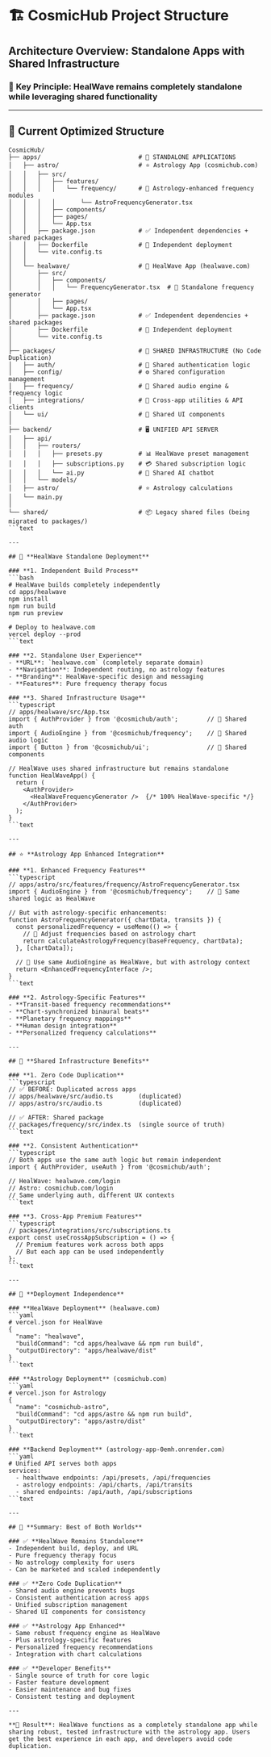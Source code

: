 # 🏗️ CosmicHub Project Structure

## **Architecture Overview: Standalone Apps with Shared Infrastructure**

### 🎯 **Key Principle**: HealWave remains completely standalone while leveraging shared functionality

---

## 📁 **Current Optimized Structure**

```text
CosmicHub/
├── apps/                           # 🎯 STANDALONE APPLICATIONS
│   ├── astro/                      # ⭐ Astrology App (cosmichub.com)
│   │   ├── src/
│   │   │   ├── features/
│   │   │   │   └── frequency/      # 🌟 Astrology-enhanced frequency modules
│   │   │   │       └── AstroFrequencyGenerator.tsx
│   │   │   ├── components/
│   │   │   ├── pages/
│   │   │   └── App.tsx
│   │   ├── package.json            # ✅ Independent dependencies + shared packages
│   │   ├── Dockerfile              # 🐳 Independent deployment
│   │   └── vite.config.ts
│   │
│   └── healwave/                   # 🎵 HealWave App (healwave.com)
│       ├── src/
│       │   ├── components/
│       │   │   └── FrequencyGenerator.tsx  # 🎵 Standalone frequency generator
│       │   ├── pages/
│       │   └── App.tsx
│       ├── package.json            # ✅ Independent dependencies + shared packages
│       ├── Dockerfile              # 🐳 Independent deployment
│       └── vite.config.ts
│
├── packages/                       # 🔧 SHARED INFRASTRUCTURE (No Code Duplication)
│   ├── auth/                       # 🔐 Shared authentication logic
│   ├── config/                     # ⚙️ Shared configuration management
│   ├── frequency/                  # 🎵 Shared audio engine & frequency logic
│   ├── integrations/               # 🔗 Cross-app utilities & API clients
│   └── ui/                         # 🎨 Shared UI components
│
├── backend/                        # 🖥️ UNIFIED API SERVER
│   ├── api/
│   │   ├── routers/
│   │   │   ├── presets.py          # 📊 HealWave preset management
│   │   │   ├── subscriptions.py    # 💳 Shared subscription logic
│   │   │   └── ai.py               # 🤖 Shared AI chatbot
│   │   └── models/
│   ├── astro/                      # ⭐ Astrology calculations
│   └── main.py
│
└── shared/                         # 📦 Legacy shared files (being migrated to packages/)
```text

---

## 🎯 **HealWave Standalone Deployment**

### **1. Independent Build Process**
```bash
# HealWave builds completely independently
cd apps/healwave
npm install
npm run build
npm run preview

# Deploy to healwave.com
vercel deploy --prod
```text

### **2. Standalone User Experience**
- **URL**: `healwave.com` (completely separate domain)
- **Navigation**: Independent routing, no astrology features
- **Branding**: HealWave-specific design and messaging
- **Features**: Pure frequency therapy focus

### **3. Shared Infrastructure Usage**
```typescript
// apps/healwave/src/App.tsx
import { AuthProvider } from '@cosmichub/auth';        // 🔐 Shared auth
import { AudioEngine } from '@cosmichub/frequency';    // 🎵 Shared audio logic
import { Button } from '@cosmichub/ui';                // 🎨 Shared components

// HealWave uses shared infrastructure but remains standalone
function HealWaveApp() {
  return (
    <AuthProvider>
      <HealWaveFrequencyGenerator />  {/* 100% HealWave-specific */}
    </AuthProvider>
  );
}
```text

---

## ⭐ **Astrology App Enhanced Integration**

### **1. Enhanced Frequency Features**
```typescript
// apps/astro/src/features/frequency/AstroFrequencyGenerator.tsx
import { AudioEngine } from '@cosmichub/frequency';    // 🎵 Same shared logic as HealWave

// But with astrology-specific enhancements:
function AstroFrequencyGenerator({ chartData, transits }) {
  const personalizedFrequency = useMemo(() => {
    // 🌟 Adjust frequencies based on astrology chart
    return calculateAstrologyFrequency(baseFrequency, chartData);
  }, [chartData]);

  // 🎵 Use same AudioEngine as HealWave, but with astrology context
  return <EnhancedFrequencyInterface />;
}
```text

### **2. Astrology-Specific Features**
- **Transit-based frequency recommendations**
- **Chart-synchronized binaural beats** 
- **Planetary frequency mappings**
- **Human design integration**
- **Personalized frequency calculations**

---

## 🔧 **Shared Infrastructure Benefits**

### **1. Zero Code Duplication**
```typescript
// ✅ BEFORE: Duplicated across apps
// apps/healwave/src/audio.ts       (duplicated)
// apps/astro/src/audio.ts          (duplicated)

// ✅ AFTER: Shared package
// packages/frequency/src/index.ts  (single source of truth)
```text

### **2. Consistent Authentication**
```typescript
// Both apps use the same auth logic but remain independent
import { AuthProvider, useAuth } from '@cosmichub/auth';

// HealWave: healwave.com/login
// Astro: cosmichub.com/login
// Same underlying auth, different UX contexts
```text

### **3. Cross-App Premium Features**
```typescript
// packages/integrations/src/subscriptions.ts
export const useCrossAppSubscription = () => {
  // Premium features work across both apps
  // But each app can be used independently
};
```text

---

## 🚀 **Deployment Independence**

### **HealWave Deployment** (healwave.com)
```yaml
# vercel.json for HealWave
{
  "name": "healwave",
  "buildCommand": "cd apps/healwave && npm run build",
  "outputDirectory": "apps/healwave/dist"
}
```text

### **Astrology Deployment** (cosmichub.com)
```yaml
# vercel.json for Astrology  
{
  "name": "cosmichub-astro",
  "buildCommand": "cd apps/astro && npm run build", 
  "outputDirectory": "apps/astro/dist"
}
```text

### **Backend Deployment** (astrology-app-0emh.onrender.com)
```yaml
# Unified API serves both apps
services:
  - healthwave endpoints: /api/presets, /api/frequencies
  - astrology endpoints: /api/charts, /api/transits
  - shared endpoints: /api/auth, /api/subscriptions
```text

---

## 🎊 **Summary: Best of Both Worlds**

### ✅ **HealWave Remains Standalone**
- Independent build, deploy, and URL
- Pure frequency therapy focus
- No astrology complexity for users
- Can be marketed and scaled independently

### ✅ **Zero Code Duplication**
- Shared audio engine prevents bugs
- Consistent authentication across apps
- Unified subscription management
- Shared UI components for consistency

### ✅ **Astrology App Enhanced**
- Same robust frequency engine as HealWave
- Plus astrology-specific features
- Personalized frequency recommendations
- Integration with chart calculations

### ✅ **Developer Benefits**
- Single source of truth for core logic
- Faster feature development
- Easier maintenance and bug fixes
- Consistent testing and deployment

---

**🎯 Result**: HealWave functions as a completely standalone app while sharing robust, tested infrastructure with the astrology app. Users get the best experience in each app, and developers avoid code duplication.
